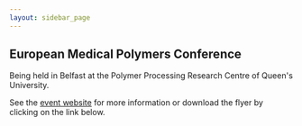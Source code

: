 ```yaml
---
layout: sidebar_page
---
```


## European Medical Polymers Conference

Being held in Belfast at the Polymer Processing Research Centre of Queen's University.
<!--break-->
See the [event website](http://www.4spe.org/conferences/spe-european-conference-medical-polymers) for more information or download the flyer by clicking on the link below.